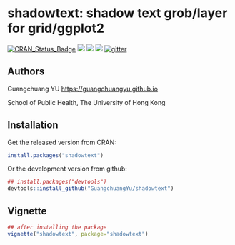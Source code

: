 # shadowtext: shadow text grob/layer for grid/ggplot2


[![CRAN_Status_Badge](http://www.r-pkg.org/badges/version/shadowtext?color=green)](https://cran.r-project.org/package=shadowtext)
![](http://cranlogs.r-pkg.org/badges/grand-total/shadowtext?color=green)
![](http://cranlogs.r-pkg.org/badges/shadowtext?color=green)
![](http://cranlogs.r-pkg.org/badges/last-week/shadowtext?color=green)
[![gitter](https://img.shields.io/badge/GITTER-join%20chat-green.svg)](https://gitter.im/GuangchuangYu/Bioinformatics)


## Authors

Guangchuang YU <https://guangchuangyu.github.io>

School of Public Health, The University of Hong Kong

## Installation

Get the released version from CRAN:

```r
install.packages("shadowtext")
```

Or the development version from github:

```r
## install.packages("devtools")
devtools::install_github("GuangchuangYu/shadowtext")
```


## Vignette

```r
## after installing the package
vignette("shadowtext", package="shadowtext")
```
